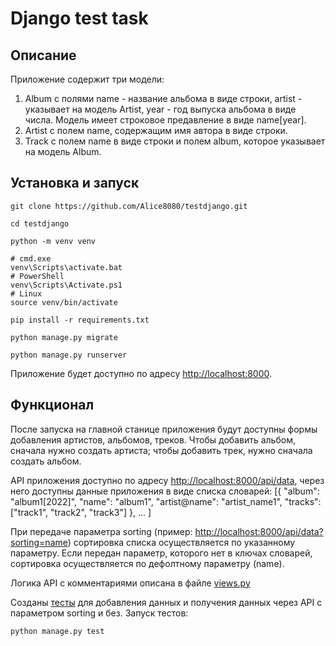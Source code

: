 # Django test task

## Описание

Приложение содержит три модели:
1. Album с полями name - название альбома в виде строки, artist - указывает на модель Artist, year - год выпуска альбома в виде числа. Модель имеет строковое предавление в виде name[year].
2. Artist с полем name, содержащим имя автора в виде строки.
3. Track с полем name в виде строки и полем album, которое указывает на модель Album.

## Установка и запуск

```
git clone https://github.com/Alice8080/testdjango.git
```
```
cd testdjango
```
```
python -m venv venv
```
```
# cmd.exe
venv\Scripts\activate.bat
# PowerShell
venv\Scripts\Activate.ps1
# Linux
source venv/bin/activate
```
```
pip install -r requirements.txt
```
```
python manage.py migrate
```
```
python manage.py runserver
```
Приложение будет доступно по адресу [http://localhost:8000](http://localhost:8000).

## Функционал

После запуска на главной станице приложения будут доступны формы добавления артистов, альбомов, треков. Чтобы добавить альбом, сначала нужно создать артиста; чтобы добавить трек, нужно сначала создать альбом. 

API приложения доступно по адресу [http://localhost:8000/api/data](http://localhost:8000/api/data), через него доступны данные приложения в виде списка словарей: [{
"album": "album1[2022]", "name": "album1",
"artist@name": "artist_name1",
"tracks": ["track1", "track2", "track3"]
}, ...
]

При передаче параметра sorting (пример: [http://localhost:8000/api/data?sorting=name](http://localhost:8000/api/data?sorting=name)) сортировка списка осуществляется по указанному параметру. Если передан параметр, которого нет в ключах словарей, сортировка осуществляется по дефолтному параметру (name). 

Логика API с комментариями описана в файле [views.py](https://github.com/Alice8080/testdjango/blob/main/app/views.py)

Созданы [тесты](https://github.com/Alice8080/testdjango/blob/main/app/tests.py) для добавления данных и получения данных через API с параметром sorting и без. Запуск тестов:
```
python manage.py test
```